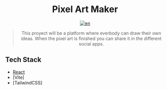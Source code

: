 <div align="center">

# Pixel Art Maker

[![en](https://img.shields.io/badge/lang-en-red.svg)](./README.md)


>This proyect will be a platform where everbody can draw their own ideas. When the pixel art is finished you can share it in the different social apps.

</div>

## Tech Stack

- [React](https://www.react.dev)
- [Vite]
- [TailwindCSS]
